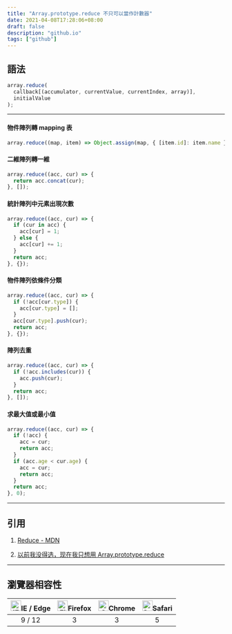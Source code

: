 ```yaml
---
title: "Array.prototype.reduce 不只可以當作計數器"
date: 2021-04-08T17:28:06+08:00
draft: false
description: "github.io"
tags: ["github"]
---
```


## 語法

```js
array.reduce(
  callback[(accumulator, currentValue, currentIndex, array)],
  initialValue
);
```

---

#### 物件陣列轉 mapping 表

```js
array.reduce((map, item) => Object.assign(map, { [item.id]: item.name }), {});
```

#### 二維陣列轉一維

```js
array.reduce((acc, cur) => {
  return acc.concat(cur);
}, []);
```

#### 統計陣列中元素出現次數

```js
array.reduce((acc, cur) => {
  if (cur in acc) {
    acc[cur] = 1;
  } else {
    acc[cur] += 1;
  }
  return acc;
}, {});
```

#### 物件陣列依條件分類

```js
array.reduce((acc, cur) => {
  if (!acc[cur.type]) {
    acc[cur.type] = [];
  }
  acc[cur.type].push(cur);
  return acc;
}, {});
```

#### 陣列去重

```js
array.reduce((acc, cur) => {
  if (!acc.includes(cur)) {
    acc.push(cur);
  }
  return acc;
}, []);
```

#### 求最大值或最小值

```js
array.reduce((acc, cur) => {
  if (!acc) {
    acc = cur;
    return acc;
  }
  if (acc.age < cur.age) {
    acc = cur;
    return acc;
  }
  return acc;
}, 0);
```

---

## 引用

1. [Reduce - MDN](https://developer.mozilla.org/zh-TW/docs/Web/JavaScript/Reference/Global_Objects/Array/Reduce)<br>

2. [以前我没得选，现在我只想用 Array.prototype.reduce](https://juejin.cn/post/6916087983808626701)<br>

---

## 瀏覽器相容性

| [<img src="https://raw.githubusercontent.com/alrra/browser-logos/master/src/edge/edge_48x48.png" alt="IE / Edge" width="24px" height="24px" />](http://godban.github.io/browsers-support-badges/)IE / Edge | [<img src="https://raw.githubusercontent.com/alrra/browser-logos/master/src/firefox/firefox_48x48.png" alt="Firefox" width="24px" height="24px" />](http://godban.github.io/browsers-support-badges/)Firefox | [<img src="https://raw.githubusercontent.com/alrra/browser-logos/master/src/chrome/chrome_48x48.png" alt="Chrome" width="24px" height="24px" />](http://godban.github.io/browsers-support-badges/)Chrome | [<img src="https://raw.githubusercontent.com/alrra/browser-logos/master/src/safari/safari_48x48.png" alt="Safari" width="24px" height="24px" />](http://godban.github.io/browsers-support-badges/)Safari |
| :--------------------------------------------------------------------------------------------------------------------------------------------------------------------------------------------------------: | :----------------------------------------------------------------------------------------------------------------------------------------------------------------------------------------------------------: | :------------------------------------------------------------------------------------------------------------------------------------------------------------------------------------------------------: | :------------------------------------------------------------------------------------------------------------------------------------------------------------------------------------------------------: |
|                                                                                                   9 / 12                                                                                                   |                                                                                                      3                                                                                                       |                                                                                                    3                                                                                                     |                                                                                                    5                                                                                                     |
